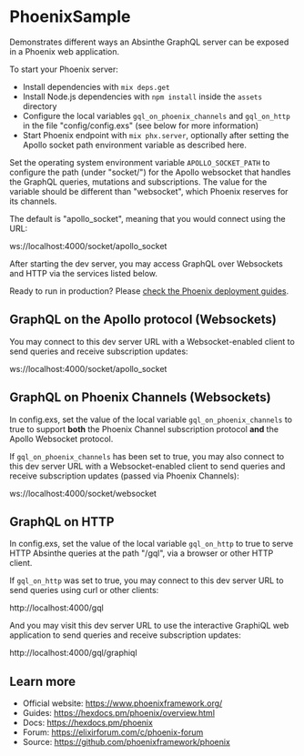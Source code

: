 # PhoenixSample

Demonstrates different ways an Absinthe GraphQL server can be exposed in
a Phoenix web application.

To start your Phoenix server:

  * Install dependencies with `mix deps.get`
  * Install Node.js dependencies with `npm install` inside the `assets` directory
  * Configure the local variables `gql_on_phoenix_channels` and `gql_on_http`
    in the file "config/config.exs" (see below for more information)
  * Start Phoenix endpoint with `mix phx.server`, optionally after setting
    the Apollo socket path environment variable as described here.

Set the operating system environment variable `APOLLO_SOCKET_PATH` 
to configure the path (under "socket/") for the Apollo websocket
that handles the GraphQL queries, mutations and subscriptions. 
The value for the variable should be different than "websocket", 
which Phoenix reserves for its channels.

The default is "apollo_socket", meaning that you would connect using 
the URL:

ws://localhost:4000/socket/apollo_socket

After starting the dev server, you may access GraphQL over Websockets 
and HTTP via the services listed below.

Ready to run in production? Please [check the Phoenix deployment guides](https://hexdocs.pm/phoenix/deployment.html).

## GraphQL on the Apollo protocol (Websockets)

You may connect to this dev server URL with a Websocket-enabled client
to send queries and receive subscription updates:

ws://localhost:4000/socket/apollo_socket

## GraphQL on Phoenix Channels (Websockets)

In config.exs, set the value of the local variable `gql_on_phoenix_channels`
to true to support **both** the Phoenix Channel subscription protocol
**and** the Apollo Websocket protocol.

If `gql_on_phoenix_channels` has been set to true, you may also
connect to this dev server URL with a Websocket-enabled client to send
queries and receive subscription updates (passed via Phoenix Channels):

ws://localhost:4000/socket/websocket

## GraphQL on HTTP

In config.exs, set the value of the local variable `gql_on_http`
to true to serve HTTP Absinthe queries at the path "/gql",
via a browser or other HTTP client.

If `gql_on_http` was set to true, you may connect to this dev server
URL to send queries using curl or other clients:

http://localhost:4000/gql

And you may visit this dev server URL to use the interactive GraphiQL
web application to send queries and receive subscription updates:

http://localhost:4000/gql/graphiql

## Learn more

  * Official website: https://www.phoenixframework.org/
  * Guides: https://hexdocs.pm/phoenix/overview.html
  * Docs: https://hexdocs.pm/phoenix
  * Forum: https://elixirforum.com/c/phoenix-forum
  * Source: https://github.com/phoenixframework/phoenix
